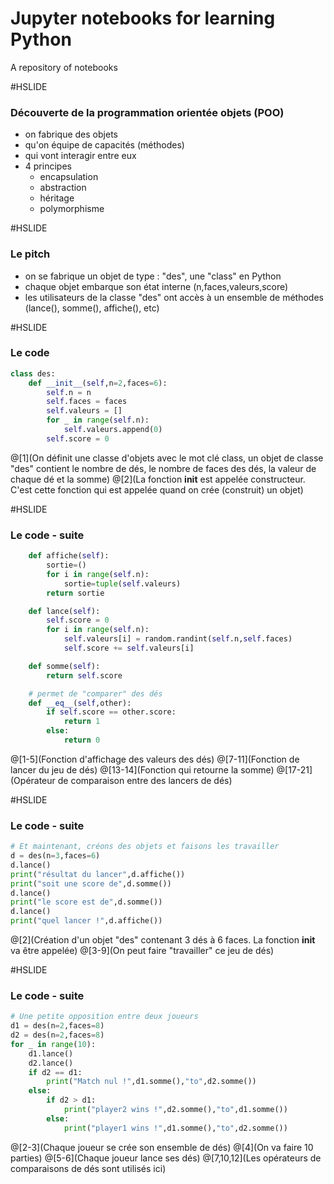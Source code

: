 # Jupyter notebooks for learning Python

A repository of notebooks

#HSLIDE

### Découverte de la programmation orientée objets (POO)

- on fabrique des objets
- qu'on équipe de capacités (méthodes)
- qui vont interagir entre eux
- 4 principes
    - encapsulation
    - abstraction
    - héritage
    - polymorphisme

#HSLIDE

### Le pitch

- on se fabrique un objet de type : "des", une "class" en Python
- chaque objet embarque son état interne (n,faces,valeurs,score)
- les utilisateurs de la classe "des" ont accès à un ensemble de méthodes (lance(), somme(), affiche(), etc)

#HSLIDE

### Le code

```python
class des:
    def __init__(self,n=2,faces=6):
        self.n = n
        self.faces = faces
        self.valeurs = []
        for _ in range(self.n):
            self.valeurs.append(0)
        self.score = 0
```
@[1](On définit une classe d'objets avec le mot clé class, un objet de classe "des" contient le nombre de dés, le nombre de faces des dés, la valeur de chaque dé et la somme)
@[2](La fonction __init__ est appelée constructeur. C'est cette fonction qui est appelée quand on crée (construit) un objet)

#HSLIDE

### Le code - suite

```python
    def affiche(self):
        sortie=()
        for i in range(self.n):
            sortie=tuple(self.valeurs)
        return sortie

    def lance(self):
        self.score = 0
        for i in range(self.n):
            self.valeurs[i] = random.randint(self.n,self.faces)
            self.score += self.valeurs[i]

    def somme(self):
        return self.score

    # permet de "comparer" des dés
    def __eq__(self,other):
        if self.score == other.score:
            return 1
        else:
            return 0
```
@[1-5](Fonction d'affichage des valeurs des dés)
@[7-11](Fonction de lancer du jeu de dés)
@[13-14](Fonction qui retourne la somme)
@[17-21](Opérateur de comparaison entre des lancers de dés)

#HSLIDE

### Le code - suite

```python
# Et maintenant, créons des objets et faisons les travailler
d = des(n=3,faces=6)
d.lance()
print("résultat du lancer",d.affiche())
print("soit une score de",d.somme())
d.lance()
print("le score est de",d.somme())
d.lance()
print("quel lancer !",d.affiche())
```
@[2](Création d'un objet "des" contenant 3 dés à 6 faces. La fonction __init__ va être appelée)
@[3-9](On peut faire "travailler" ce jeu de dés)

#HSLIDE

### Le code - suite

```python
# Une petite opposition entre deux joueurs
d1 = des(n=2,faces=8)
d2 = des(n=2,faces=8)
for _ in range(10):
    d1.lance()
    d2.lance()
    if d2 == d1:
        print("Match nul !",d1.somme(),"to",d2.somme())
    else:
        if d2 > d1:
            print("player2 wins !",d2.somme(),"to",d1.somme())
        else:
            print("player1 wins !",d1.somme(),"to",d2.somme())
```
@[2-3](Chaque joueur se crée son ensemble de dés)
@[4](On va faire 10 parties)
@[5-6](Chaque joueur lance ses dés)
@[7,10,12](Les opérateurs de comparaisons de dés sont utilisés ici)
